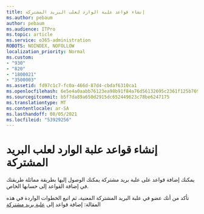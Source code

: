 ```yaml
---
title: إنشاء قواعد علبة الوارد لعلب البريد المشتركة
ms.author: pebaum
author: pebaum
ms.audience: ITPro
ms.topic: article
ms.service: o365-administration
ROBOTS: NOINDEX, NOFOLLOW
localization_priority: Normal
ms.custom:
- "930"
- "820"
- "1800021"
- "3500003"
ms.assetid: fd97c1c7-fc0a-466d-87d4-cbdaf6310ca1
ms.openlocfilehash: 6e5e4a0aabb76123ea98b91f84a76d56132695c2361f125b769a6f7fff7bdbaa
ms.sourcegitcommit: b5f7da89a650d2915dc652449623c78be6247175
ms.translationtype: MT
ms.contentlocale: ar-SA
ms.lasthandoff: 08/05/2021
ms.locfileid: "53929256"
---
```

# <a name="creating-inbox-rules-for-shared-mailboxes"></a>إنشاء قواعد علبة الوارد لعلب البريد المشتركة

يمكنك إضافة قواعد على علبة بريد مشتركة يمكنك الوصول إليها بطريقة مماثلة طريقتك في إضافة القواعد إلى حسابها الخاص.
  
تأكد من أنك عضو في علبة البريد المشتركة المعنية، ثم اتبع الخطوات الواردة في هذه المقالة: إضافة قواعد إلى [علبة بريد مشتركة](https://support.office.com/article/b0963400-2a51-4c64-afc7-b816d737d164)
  